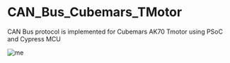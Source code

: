 # CAN_Bus_Cubemars_TMotor
CAN Bus protocol is implemented for Cubemars AK70 Tmotor using PSoC and Cypress MCU


![me](cubemars2.gif)
